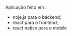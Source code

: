 
Aplicação feito em :
- noje.js para o backend;
- react para o frontend;
- react native para o mobile
